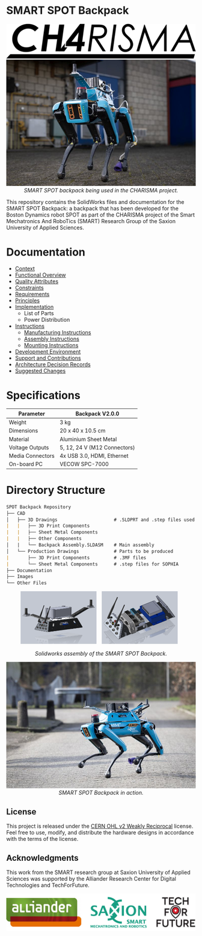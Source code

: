 # SMART SPOT Backpack

<p align="center" width="100%">
  <img src="./Images/Logos/charisma_logo_blackwhite.png">
    <img src="./Images/KIWA_Test_Day/KIWA_2.jpg">
    <br>
    <em>SMART SPOT backpack being used in the CHARISMA project.</em>
</p>

This repository contains the SolidWorks files and documentation for the SMART SPOT Backpack: a backpack that has been developed for the Boston Dynamics robot SPOT as part of the CHARISMA project of the Smart Mechatronics And RoboTics (SMART) Research Group of the Saxion University of Applied Sciences. 

# Documentation
  * [Context](/Documentation/01-context.md)
  * [Functional Overview](/Documentation/02-functional-overview.md)
  * [Quality Attributes](/Documentation/03-quality-attributes.md)
  * [Constraints](/Documentation/04-constraints.md)
  * [Requirements](/Documentation/xx-requirements.md)
  * [Principles](/Documentation/05-principles.md)
  * [Implementation](/Documentation/07-Implementation.md)
    * List of Parts 
    * Power Distribution
  * [Instructions](/Documentation/8-instructions.md)
    * [Manufacturing Instructions](/Documentation/8.1-manufacturing-instructions.md)
    * [Assembly Instructions](/Documentation/8.2-assembly-instructions.md)
    * [Mounting Instructions](/Documentation/8.3-mounting-instructions.md)
  * [Development Environment](/Documentation/12-development-environment.md)
  * [Support and Contributions](/Documentation/11-support-and-contributions.md)
  * [Architecture Decision Records](/Documentation/11-decision-log.md)
  * [Suggested Changes](/Documentation/12-Suggested-Changes.md)

# Specifications

| Parameter | Backpack V2.0.0 | 
| --- | --- |
| Weight | 3 kg |
| Dimensions | 20 x 40 x 10.5 cm|
| Material | Aluminium Sheet Metal |
| Voltage Outputs | 5, 12, 24 V (M12 Connectors) |
| Media Connectors | 4x USB 3.0, HDMI, Ethernet |
| On-board PC | VECOW SPC-7000|

# Directory Structure

```md
SPOT Backpack Repository                
├── CAD 
│   ├── 3D Drawings                     # .SLDPRT and .step files used in the assembly
|   |   ├── 3D Print Components
|   |   ├── Sheet Metal Components
|   |   ├── Other Components
│   |   └── Backpack Assembly.SLDASM    # Main assembly
│   └── Production Drawings             # Parts to be produced
|       ├── 3D Print Components         # .3MF files
|       └── Sheet Metal Components      # .step files for SOPHIA
├── Documentation
├── Images
└── Other Files                         
```

<p align="center">
    <img src="./Images/CAD%20Images/full_backpack.png" style="display:inline-block; width:40%; margin-right:10px;">
    <img src="./Images/CAD%20Images/inner_backpack2.png" style="display:inline-block; width:40%; margin-right:10px;">
    <div style="clear:both;"></div>
    <div style="text-align: center;">
        <em>Solidworks assembly of the SMART SPOT Backpack.</em>
    </div>
</p>

<p align="center" width="100%">
    <img src="./Images/KIWA_Test_Day/KIWA_1.jpg">
    <br>
    <em>SMART SPOT Backpack in action.</em>
</p>

## License
This project is released under the [CERN OHL v2 Weakly Reciprocal](https://choosealicense.com/licenses/cern-ohl-w-2.0/) license. Feel free to use, modify, and distribute the hardware designs in accordance with the terms of the license.

## Acknowledgments
This work from the SMART research group at Saxion University of Applied Sciences was supported by the Alliander Research Center for Digital Technologies and TechForFuture.

<p align="center" width="100%">
    <img src="./Images/Logos/Partner_Logos.png">
</p>